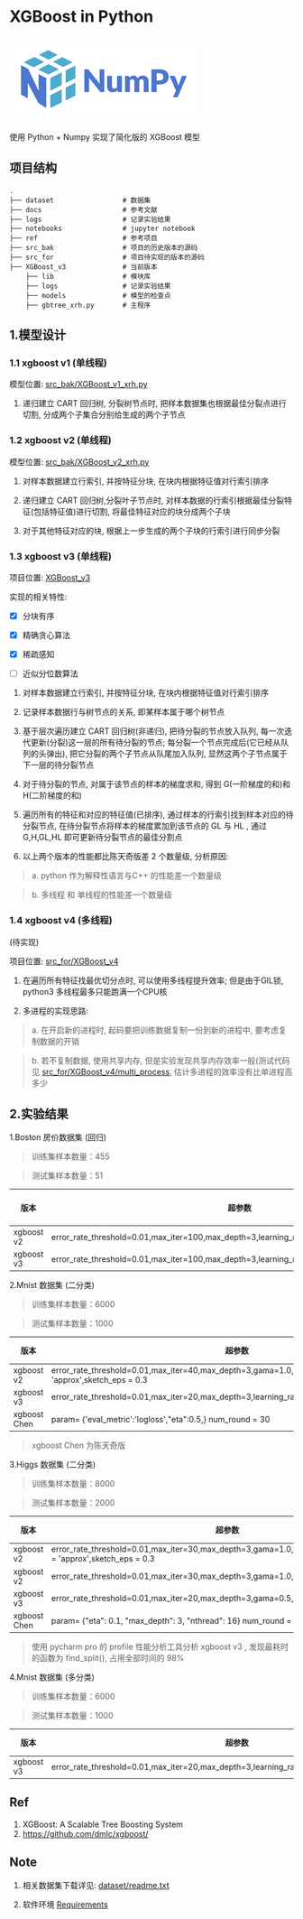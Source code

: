
# XGBoost in Python

![avatar](docs/images/numpy_logo.png) 

使用 Python + Numpy  实现了简化版的 XGBoost 模型 

## 项目结构
    .
    ├── dataset                 # 数据集
    ├── docs                    # 参考文献
    ├── logs                    # 记录实验结果 
    ├── notebooks               # jupyter notebook
    ├── ref                     # 参考项目
    ├── src_bak                 # 项目的历史版本的源码
    ├── src_for                 # 项目待实现的版本的源码
    ├── XGBoost_v3              # 当前版本
        ├── lib                 # 模块库
        ├── logs                # 记录实验结果 
        ├── models              # 模型的检查点
        ├── gbtree_xrh.py       # 主程序

## 1.模型设计

### 1.1 xgboost v1 (单线程) 

模型位置: [src_bak/XGBoost_v1_xrh.py](src_bak/XGBoost_v1_xrh.py)

1. 递归建立 CART 回归树, 分裂树节点时, 把样本数据集也根据最佳分裂点进行切割, 分成两个子集合分别给生成的两个子节点


### 1.2 xgboost v2 (单线程) 

模型位置: [src_bak/XGBoost_v2_xrh.py](src_bak/XGBoost_v2_xrh.py)

1. 对样本数据建立行索引, 并按特征分块, 在块内根据特征值对行索引排序

2. 递归建立 CART 回归树,分裂叶子节点时, 对样本数据的行索引根据最佳分裂特征(包括特征值)进行切割, 将最佳特征对应的块分成两个子块

3. 对于其他特征对应的块, 根据上一步生成的两个子块的行索引进行同步分裂

### 1.3 xgboost v3 (单线程) 

项目位置: [XGBoost_v3](XGBoost_v3)

实现的相关特性:

- [x] 分块有序
- [x] 精确贪心算法
- [x] 稀疏感知
- [ ] 近似分位数算法


1. 对样本数据建立行索引, 并按特征分块, 在块内根据特征值对行索引排序

2. 记录样本数据行与树节点的关系, 即某样本属于哪个树节点

3. 基于层次遍历建立 CART 回归树(非递归), 把待分裂的节点放入队列, 每一次迭代更新(分裂)这一层的所有待分裂的节点;
每分裂一个节点完成后(它已经从队列的头弹出), 把它分裂的两个子节点从队尾加入队列, 显然这两个子节点属于下一层的待分裂节点

4. 对于待分裂的节点, 对属于该节点的样本的梯度求和, 得到 G(一阶梯度的和)和H(二阶梯度的和)

5. 遍历所有的特征和对应的特征值(已排序), 通过样本的行索引找到样本对应的待分裂节点,
 在待分裂节点将样本的梯度累加到该节点的 GL 与 HL , 通过 G,H,GL,HL 即可更新待分裂节点的最佳分割点
 
6. 以上两个版本的性能都比陈天奇版差 2 个数量级, 分析原因:
  
  > a. python 作为解释性语言与C++ 的性能差一个数量级
  
  > b. 多线程 和 单线程的性能差一个数量级


### 1.4 xgboost v4 (多线程)  

(待实现)

项目位置: [src_for/XGBoost_v4](src_for/XGBoost_v4)

1. 在遍历所有特征找最优切分点时, 可以使用多线程提升效率; 但是由于GIL锁, python3 多线程最多只能跑满一个CPU核

2. 多进程的实现思路:

  > a. 在开启新的进程时, 起码要把训练数据复制一份到新的进程中, 要考虑复制数据的开销

  > b. 若不复制数据, 使用共享内存, 但是实验发现共享内存效率一般(测试代码见 [src_for/XGBoost_v4/multi_process](src_for/XGBoost_v4/multi_process), 估计多进程的效率没有比单进程高多少


## 2.实验结果


1.Boston 房价数据集 (回归)

> 训练集样本数量：455 

> 测试集样本数量：51

| 版本  |   超参数    | 测试集的 MSE | 训练时长 |
| ---------- | -----------| -----------| -----------|
| xgboost v2 |error_rate_threshold=0.01,max_iter=100,max_depth=3,learning_rate=0.1,gama=1.0,reg_lambda=1.0| 9.51 | 3.2s |
| xgboost v3 |error_rate_threshold=0.01,max_iter=100,max_depth=3,learning_rate=0.1,gama=1.0,reg_lambda=1.0| 10.9 | 26s  |

2.Mnist 数据集 (二分类)

> 训练集样本数量：6000 

> 测试集样本数量：1000

| 版本  |   超参数    | 测试集的 Accuracy | 训练时长 |
| ---------- | -----------| -----------| -----------|
| xgboost v2 |error_rate_threshold=0.01,max_iter=40,max_depth=3,gama=1.0,reg_lambda=1.0,tree_method = 'approx',sketch_eps = 0.3| 0.981 | 589s |
| xgboost v3 |error_rate_threshold=0.01,max_iter=20,max_depth=3,learning_rate=0.1,gama=0.0,reg_lambda=0.0| 0.973 | 203s  |
| xgboost Chen |param= {'eval_metric':'logloss',"eta":0.5,}  num_round = 30  | 0.975 | <2s  |

> xgboost Chen 为陈天奇版

3.Higgs 数据集 (二分类)

> 训练集样本数量：8000 

> 测试集样本数量：2000

| 版本  |   超参数    | 测试集的 Accuracy | 训练时长 |
| ---------- | -----------| -----------| -----------|
| xgboost v2 |error_rate_threshold=0.01,max_iter=30,max_depth=3,gama=1.0,reg_lambda=1.0,tree_method = 'approx',sketch_eps = 0.3| 0.828 | 101s |
| xgboost v2 |error_rate_threshold=0.01,max_iter=30,max_depth=3,gama=1.0,reg_lambda=1.0| 0.829 | 124s  |
| xgboost v3 |error_rate_threshold=0.01,max_iter=20,max_depth=3,gama=0.5,reg_lambda=0.5| 0.822 | 251s  |
| xgboost Chen |param= {"eta": 0.1, "max_depth": 3, "nthread": 16}  num_round = 120  | 0.833 | <5s  |

>  使用 pycharm pro 的 profile 性能分析工具分析 xgboost v3 , 发现最耗时的函数为 find_split(), 占用全部时间的 98%


4.Mnist 数据集 (多分类)

> 训练集样本数量：6000 

> 测试集样本数量：1000

| 版本  |   超参数    | 测试集的 Accuracy | 训练时长 |
| ---------- | -----------| -----------| -----------|
| xgboost v3 |error_rate_threshold=0.01,max_iter=20,max_depth=3,learning_rate=1.0,gama=0.0,reg_lambda=0.0| 0.837 | 7035s  |


## Ref

1. XGBoost: A Scalable Tree Boosting System
2. https://github.com/dmlc/xgboost/

## Note

1. 相关数据集下载详见: [dataset/readme.txt](dataset/readme.txt)

2. 软件环境 [Requirements](requirements.txt)